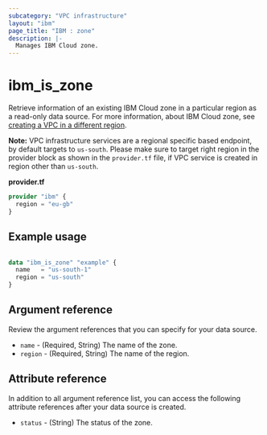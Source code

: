 ```yaml
---
subcategory: "VPC infrastructure"
layout: "ibm"
page_title: "IBM : zone"
description: |-
  Manages IBM Cloud zone.
---
```


# ibm_is_zone
Retrieve information of an existing IBM Cloud zone in a particular region as a read-only data source. For more information, about IBM Cloud zone, see [creating a VPC in a different region](https://cloud.ibm.com/docs/vpc?topic=vpc-creating-a-vpc-in-a-different-region).

**Note:** 
VPC infrastructure services are a regional specific based endpoint, by default targets to `us-south`. Please make sure to target right region in the provider block as shown in the `provider.tf` file, if VPC service is created in region other than `us-south`.

**provider.tf**

```terraform
provider "ibm" {
  region = "eu-gb"
}
```

## Example usage

```terraform

data "ibm_is_zone" "example" {
  name   = "us-south-1"
  region = "us-south"
}

```

## Argument reference
Review the argument references that you can specify for your data source. 

- `name` - (Required, String) The name of the zone.
- `region` - (Required, String) The name of the region.

## Attribute reference
In addition to all argument reference list, you can access the following attribute references after your data source is created. 

- `status` - (String) The status of the zone.
